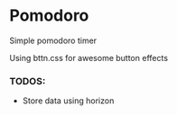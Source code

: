 # Pomodoro

Simple pomodoro timer

Using bttn.css for awesome button effects

### TODOS:
- Store data using horizon